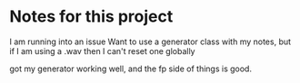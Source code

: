 # Notes for this project

I am running into an issue
Want to use a generator class with my notes, but if I am using a .wav then I can't reset one globally

got my generator working well, and the fp side of things is good. 
